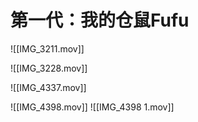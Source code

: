 
# 第一代：我的仓鼠Fufu
![[IMG_3211.mov]]

![[IMG_3228.mov]]

![[IMG_4337.mov]]

![[IMG_4398.mov]]
![[IMG_4398 1.mov]]

